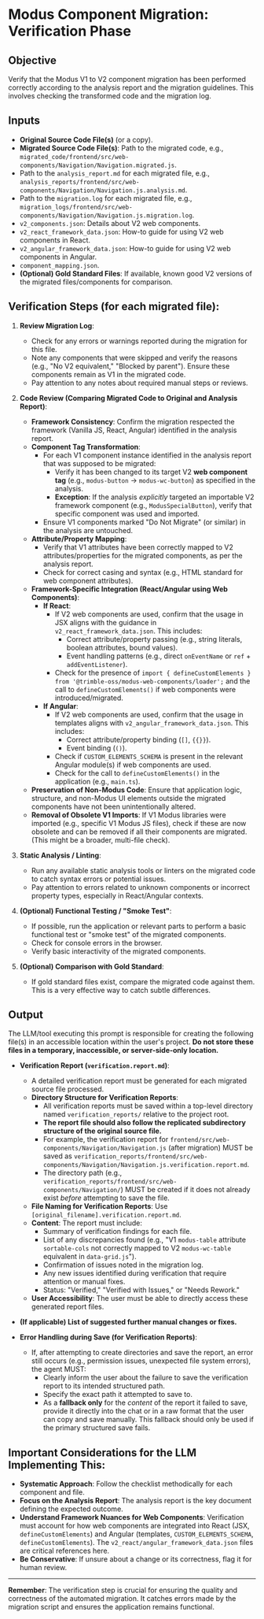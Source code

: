# Modus Component Migration: Verification Phase

## Objective
Verify that the Modus V1 to V2 component migration has been performed correctly according to the analysis report and the migration guidelines. This involves checking the transformed code and the migration log.

## Inputs
*   **Original Source Code File(s)** (or a copy).
*   **Migrated Source Code File(s)**: Path to the migrated code, e.g., `migrated_code/frontend/src/web-components/Navigation/Navigation.migrated.js`.
*   Path to the `analysis_report.md` for each migrated file, e.g., `analysis_reports/frontend/src/web-components/Navigation/Navigation.js.analysis.md`.
*   Path to the `migration.log` for each migrated file, e.g., `migration_logs/frontend/src/web-components/Navigation/Navigation.js.migration.log`.
*   `v2_components.json`: Details about V2 web components.
*   `v2_react_framework_data.json`: How-to guide for using V2 web components in React.
*   `v2_angular_framework_data.json`: How-to guide for using V2 web components in Angular.
*   `component_mapping.json`.
*   **(Optional) Gold Standard Files**: If available, known good V2 versions of the migrated files/components for comparison.

## Verification Steps (for each migrated file):

1.  **Review Migration Log**:
    *   Check for any errors or warnings reported during the migration for this file.
    *   Note any components that were skipped and verify the reasons (e.g., "No V2 equivalent," "Blocked by parent"). Ensure these components remain as V1 in the migrated code.
    *   Pay attention to any notes about required manual steps or reviews.

2.  **Code Review (Comparing Migrated Code to Original and Analysis Report)**:

    *   **Framework Consistency**: Confirm the migration respected the framework (Vanilla JS, React, Angular) identified in the analysis report.
    *   **Component Tag Transformation**:
        *   For each V1 component instance identified in the analysis report that was supposed to be migrated:
            *   Verify it has been changed to its target V2 **web component tag** (e.g., `modus-button` -> `modus-wc-button`) as specified in the analysis.
            *   **Exception**: If the analysis *explicitly* targeted an importable V2 framework component (e.g., `ModusSpecialButton`), verify that specific component was used and imported.
        *   Ensure V1 components marked "Do Not Migrate" (or similar) in the analysis are untouched.
    *   **Attribute/Property Mapping**:
        *   Verify that V1 attributes have been correctly mapped to V2 attributes/properties for the migrated components, as per the analysis report.
        *   Check for correct casing and syntax (e.g., HTML standard for web component attributes).
    *   **Framework-Specific Integration (React/Angular using Web Components)**:
        *   **If React**:
            *   If V2 web components are used, confirm that the usage in JSX aligns with the guidance in `v2_react_framework_data.json`. This includes:
                *   Correct attribute/property passing (e.g., string literals, boolean attributes, bound values).
                *   Event handling patterns (e.g., direct `onEventName` or `ref` + `addEventListener`).
            *   Check for the presence of `import { defineCustomElements } from '@trimble-oss/modus-web-components/loader';` and the call to `defineCustomElements()` if web components were introduced/migrated.
        *   **If Angular**:
            *   If V2 web components are used, confirm that the usage in templates aligns with `v2_angular_framework_data.json`. This includes:
                *   Correct attribute/property binding (`[]`, `{{}}`).
                *   Event binding (`()`).
            *   Check if `CUSTOM_ELEMENTS_SCHEMA` is present in the relevant Angular module(s) if web components are used.
            *   Check for the call to `defineCustomElements()` in the application (e.g., `main.ts`).
    *   **Preservation of Non-Modus Code**: Ensure that application logic, structure, and non-Modus UI elements outside the migrated components have not been unintentionally altered.
    *   **Removal of Obsolete V1 Imports**: If V1 Modus libraries were imported (e.g., specific V1 Modus JS files), check if these are now obsolete and can be removed if all their components are migrated. (This might be a broader, multi-file check).

3.  **Static Analysis / Linting**:
    *   Run any available static analysis tools or linters on the migrated code to catch syntax errors or potential issues.
    *   Pay attention to errors related to unknown components or incorrect property types, especially in React/Angular contexts.

4.  **(Optional) Functional Testing / "Smoke Test"**:
    *   If possible, run the application or relevant parts to perform a basic functional test or "smoke test" of the migrated components.
    *   Check for console errors in the browser.
    *   Verify basic interactivity of the migrated components.

5.  **(Optional) Comparison with Gold Standard**:
    *   If gold standard files exist, compare the migrated code against them. This is a very effective way to catch subtle differences.

## Output

The LLM/tool executing this prompt is responsible for creating the following file(s) in an accessible location within the user's project. **Do not store these files in a temporary, inaccessible, or server-side-only location.**

*   **Verification Report (`verification.report.md`)**:
    *   A detailed verification report must be generated for each migrated source file processed.
    *   **Directory Structure for Verification Reports**:
        *   All verification reports must be saved within a top-level directory named `verification_reports/` relative to the project root.
        *   **The report file should also follow the replicated subdirectory structure of the original source file.**
        *   For example, the verification report for `frontend/src/web-components/Navigation/Navigation.js` (after migration) MUST be saved as `verification_reports/frontend/src/web-components/Navigation/Navigation.js.verification.report.md`.
        *   The directory path (e.g., `verification_reports/frontend/src/web-components/Navigation/`) MUST be created if it does not already exist *before* attempting to save the file.
    *   **File Naming for Verification Reports**: Use `[original_filename].verification.report.md`.
    *   **Content**: The report must include:
        *   Summary of verification findings for each file.
        *   List of any discrepancies found (e.g., "V1 `modus-table` attribute `sortable-cols` not correctly mapped to V2 `modus-wc-table` equivalent in `data-grid.js`").
        *   Confirmation of issues noted in the migration log.
        *   Any new issues identified during verification that require attention or manual fixes.
        *   Status: "Verified," "Verified with Issues," or "Needs Rework."
    *   **User Accessibility**: The user must be able to directly access these generated report files.

*   **(If applicable) List of suggested further manual changes or fixes.**

*   **Error Handling during Save (for Verification Reports)**:
    *   If, after attempting to create directories and save the report, an error still occurs (e.g., permission issues, unexpected file system errors), the agent MUST:
        *   Clearly inform the user about the failure to save the verification report to its intended structured path.
        *   Specify the exact path it attempted to save to.
        *   As a **fallback only** for the *content* of the report it failed to save, provide it directly into the chat or in a raw format that the user can copy and save manually. This fallback should only be used if the primary structured save fails.

## Important Considerations for the LLM Implementing This:

*   **Systematic Approach**: Follow the checklist methodically for each component and file.
*   **Focus on the Analysis Report**: The analysis report is the key document defining the expected outcome.
*   **Understand Framework Nuances for Web Components**: Verification must account for how web components are integrated into React (JSX, `defineCustomElements`) and Angular (templates, `CUSTOM_ELEMENTS_SCHEMA`, `defineCustomElements`). The `v2_react/angular_framework_data.json` files are critical references here.
*   **Be Conservative**: If unsure about a change or its correctness, flag it for human review.
---

**Remember**: The verification step is crucial for ensuring the quality and correctness of the automated migration. It catches errors made by the migration script and ensures the application remains functional. 